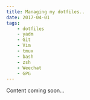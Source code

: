 ```yaml
---
title: Managing my dotfiles..
date: 2017-04-01
tags:
    - dotfiles
    - yadm
    - Git
    - Vim
    - tmux
    - bash
    - zsh
    - Weechat
    - GPG
---
```

Content coming soon...
